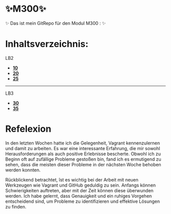 # :sparkles:M300:sparkles:
:sparkles: Das ist mein GitRepo für den Modul M300 : :sparkles:
# Inhaltsverzeichnis:
LB2
  - [__10__](https://github.com/aurora150/M300/tree/main/_10_)
  - [__20__](https://github.com/aurora150/M300/tree/main/_20_)
  - [__25__](https://github.com/aurora150/M300/tree/main/_25_)
----------------------------
LB3
  - [__30__](https://github.com/aurora150/M300/tree/main/_30_)
  - [__35__](https://github.com/aurora150/M300/tree/main/_35_)

  
# Refelexion
In den letzten Wochen hatte ich die Gelegenheit, Vagrant kennenzulernen und damit zu arbeiten. Es war eine interessante Erfahrung, die mir sowohl Herausforderungen als auch positive Erlebnisse bescherte. Obwohl ich zu Beginn oft auf zufällige Probleme gestoßen bin, fand ich es ermutigend zu sehen, dass die meisten dieser Probleme in der nächsten Woche behoben werden konnten.

Rückblickend betrachtet, îst es wichtig  bei der Arbeit mit neuen Werkzeugen wie Vagrant und GitHub geduldig zu sein. Anfangs können Schwierigkeiten auftreten, aber mit der Zeit können diese überwunden werden. Ich habe gelernt, dass Genauigkeit und ein ruhiges Vorgehen entscheidend sind, um Probleme zu identifizieren und effektive Lösungen zu finden.
